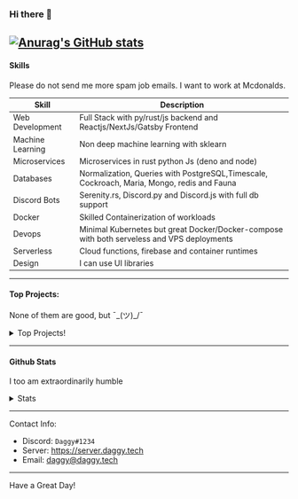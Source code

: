 ### Hi there 👋

<!--
**minh14496/minh14496** is a ✨ _special_ ✨ repository because its `README.md` (this file) appears on your GitHub profile.

Here are some ideas to get you started:

- 🔭 I’m currently working on ...
- 🌱 I’m currently learning ...
- 👯 I’m looking to collaborate on ...
- 🤔 I’m looking for help with ...
- 💬 Ask me about ...
- 📫 How to reach me: ...
- 😄 Pronouns: ...
- ⚡ Fun fact: ...
-->

[![Anurag's GitHub stats](https://github-readme-stats.vercel.app/api?username=minh14496)](https://github.com/anuraghazra/github-readme-stats)
-----

#### Skills

Please do not send me more spam job emails. I want to work at Mcdonalds.

| Skill | Description |
| ----- | ----------- |
| Web Development | Full Stack with py/rust/js backend and Reactjs/NextJs/Gatsby Frontend
| Machine Learning | Non deep machine learning with sklearn |
| Microservices | Microservices in rust python Js (deno and node) |
| Databases | Normalization, Queries with PostgreSQL,Timescale, Cockroach,  Maria, Mongo, redis and Fauna |
| Discord Bots | Serenity.rs, Discord.py and Discord.js with full db support |
| Docker | Skilled Containerization of workloads |
| Devops | Minimal Kubernetes but great Docker/Docker-compose with both serveless and VPS deployments |
| Serverless | Cloud functions, firebase and container runtimes |
| Design | I can use UI libraries|

-----

#### Top Projects:

None of them are good, but ¯\_(ツ)_/¯
<details>
  <summary>Top Projects!</summary>
    
   - [Dagpi](https://dagpi.xyz) : Full stack api built with rust, postgres, redis, python and typescript with Full frontend dashboard and  full monitoring. Also 2 api wrappers for it.
    
   - [Dagbot](https://dagbot.daggy.tech): discord bot with website and feedback along with large fully customisable interface using Postgres and discord.py
    
   - [R.Daggy](https://github.com/Daggy1234/r.daggy): Private discord bot for my server with rust
    
   - [New York Pizza](https://github.com/Daggy1234/NewYorkPizza): A data science study that uses Data analysis and ML to predict the best place to open a pizza shop
 
</details>

-----

#### Github Stats

I too am extraordinarily humble

<details>
  <summary>Stats</summary>
<a href="https://github.com/minh14496">
  <img src="https://github-readme-stats.vercel.app/api?username=minh14496&show_icons=true&hide_border=true" />
</a><a href="https://github.com/minh14496">
  <img src="https://github-readme-stats.vercel.app/api/top-langs/?username=minh14496&layout=compact&langs_count=9&hide=css,html" />
</a><a href="https://github.com/minh14496">
 <img src="https://raw.githubusercontent.com/Daggy1234/generate-stats/master/generated/overview.svg" />
</a><a href="https://github.com/minh14496">
 <img src="https://raw.githubusercontent.com/Daggy1234/generate-stats/master/generated/languages.svg" />
 </a>
</details>
  
-----

Contact Info:

- Discord: `Daggy#1234`
- Server: https://server.daggy.tech
- Email: daggy@daggy.tech


-----
Have a Great Day!
